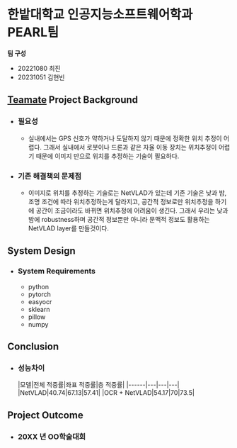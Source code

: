 # 한밭대학교 인공지능소프트웨어학과 PEARL팀

**팀 구성**
- 20221080 최진 
- 20231051 김현빈
  

## <u>Teamate</u> Project Background
- ### 필요성
  - 실내에서는 GPS 신호가 약하거나 도달하지 않기 때문에 정확한 위치 추정이 어렵다.
    그래서 실내에서 로봇이나 드론과 같은 자율 이동 장치는 위치추정이 어렵기 때문에 이미지 만으로 위치를 추정하는 기술이 필요하다.
    
- ### 기존 해결책의 문제점
  - 이미지로 위치를 추정하는 기술로는 NetVLAD가 있는데 기존 기술은 낮과 밤, 조명 조건에 따라 위치추정하는게 달라지고, 공간적 정보로만 위치추정을 하기에 공간이 조금이라도 바뀌면 위치추정에 어려움이 생긴다. 그래서 우리는 낮과 밤에 robustness하며 공간적 정보뿐만 아니라 문맥적 정보도 활용하는 NetVLAD layer를 만들것이다.
  
## System Design
  - ### System Requirements
    - python
    - pytorch
    - easyocr
    - sklearn
    - pillow
    - numpy
    
  
## Conclusion
  - ### 성능차이
    |모델|전체 적중률|좌표 적중률|층 적중률|
|------|---|---|---|
|NetVLAD|40.74|67.13|57.41|
|OCR + NetVLAD|54.17|70|73.5|

  
## Project Outcome
- ### 20XX 년 OO학술대회 

